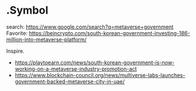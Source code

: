 # .Symbol
search: https://www.google.com/search?q=metaverse+government Favorite: https://beincrypto.com/south-korean-government-investing-186-million-into-metaverse-platform/

Inspire.
- https://playtoearn.com/news/south-korean-government-is-now-working-on-a-metaverse-industry-promotion-act
- https://www.blockchain-council.org/news/multiverse-labs-launches-government-backed-metaverse-city-in-uae/
